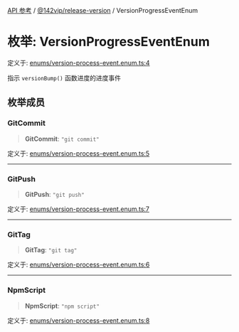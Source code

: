 [API 参考](../../../index.md) / [@142vip/release-version](../index.md) / VersionProgressEventEnum

# 枚举: VersionProgressEventEnum

定义于: [enums/version-process-event.enum.ts:4](https://github.com/142vip/core-x/blob/724c9f80a9f43d7639fb0f15c0381f9ca258849b/packages/release-version/src/enums/version-process-event.enum.ts#L4)

指示 `versionBump()` 函数进度的进度事件

## 枚举成员

### GitCommit

> **GitCommit**: `"git commit"`

定义于: [enums/version-process-event.enum.ts:5](https://github.com/142vip/core-x/blob/724c9f80a9f43d7639fb0f15c0381f9ca258849b/packages/release-version/src/enums/version-process-event.enum.ts#L5)

***

### GitPush

> **GitPush**: `"git push"`

定义于: [enums/version-process-event.enum.ts:7](https://github.com/142vip/core-x/blob/724c9f80a9f43d7639fb0f15c0381f9ca258849b/packages/release-version/src/enums/version-process-event.enum.ts#L7)

***

### GitTag

> **GitTag**: `"git tag"`

定义于: [enums/version-process-event.enum.ts:6](https://github.com/142vip/core-x/blob/724c9f80a9f43d7639fb0f15c0381f9ca258849b/packages/release-version/src/enums/version-process-event.enum.ts#L6)

***

### NpmScript

> **NpmScript**: `"npm script"`

定义于: [enums/version-process-event.enum.ts:8](https://github.com/142vip/core-x/blob/724c9f80a9f43d7639fb0f15c0381f9ca258849b/packages/release-version/src/enums/version-process-event.enum.ts#L8)
